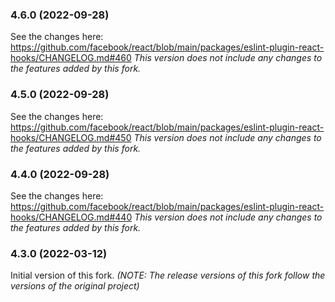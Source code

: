 ### 4.6.0 (2022-09-28)

See the changes here: https://github.com/facebook/react/blob/main/packages/eslint-plugin-react-hooks/CHANGELOG.md#460
_This version does not include any changes to the features added by this fork._

### 4.5.0 (2022-09-28)

See the changes here: https://github.com/facebook/react/blob/main/packages/eslint-plugin-react-hooks/CHANGELOG.md#450
_This version does not include any changes to the features added by this fork._

### 4.4.0 (2022-09-28)

See the changes here: https://github.com/facebook/react/blob/main/packages/eslint-plugin-react-hooks/CHANGELOG.md#440
_This version does not include any changes to the features added by this fork._

### 4.3.0 (2022-03-12)

Initial version of this fork.
_(NOTE: The release versions of this fork follow the versions of the original project)_

